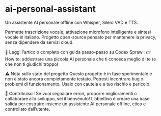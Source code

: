 # ai-personal-assistant
Un assistente AI personale offline con Whisper, Silero VAD e TTS.

Permette trascrizione vocale, attivazione microfono intelligente e sintesi vocale in italiano.
Progetto open-source pensato per mantenere la privacy, senza dipendere da servizi cloud.

📖 Leggi l'articolo completo con guida passo-passo su Codex Sprawl:
👉 How to: addestrare una piccola AI personale che ti conosca meglio di te (e che non ti giudichi troppo)

⚠️ Nota sullo stato del progetto
Questo progetto è in fase sperimentale e non è stato ancora completamente testato. Potresti incontrare bug o problemi di funzionamento. Usalo con cautela e a tuo rischio e pericolo.

👋 Contribuisci!
Se vuoi segnalare errori, proporre miglioramenti o collaborare allo sviluppo, sei il benvenuto!
L’obiettivo è creare una base solida per costruire insieme un assistente AI personale offline, etico e controllato dall’utente.

